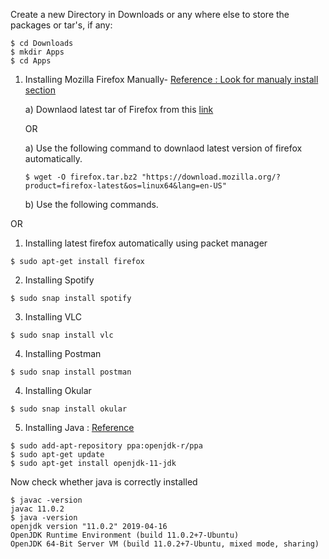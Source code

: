 Create a new Directory in Downloads or any where else to store the packages or tar's, if any: 
```shell
$ cd Downloads
$ mkdir Apps
$ cd Apps
```

1. Installing Mozilla Firefox Manually- [Reference : Look for manualy install section](https://linuxconfig.org/how-to-install-uninstall-and-update-firefox-on-ubuntu-18-04-bionic-beaver-linux)

   a) Downlaod latest tar of Firefox from this [link](https://www.mozilla.org/en-US/firefox/download/thanks/)
   
   OR

   a) Use the following command to downlaod latest version of firefox automatically.
   ```shell
   $ wget -O firefox.tar.bz2 "https://download.mozilla.org/?product=firefox-latest&os=linux64&lang=en-US"
   ```

   b) Use the following commands.

  OR

1. Installing latest firefox automatically using packet manager
```shell
$ sudo apt-get install firefox 
```

2. Installing Spotify
```shell
$ sudo snap install spotify
```

3. Installing VLC
```shell
$ sudo snap install vlc
```
4. Installing 
Postman
```shell
$ sudo snap install postman
```

4. Installing 
Okular
```shell
$ sudo snap install okular
```

5. Installing Java : [Reference](https://lift.cs.princeton.edu/java/linux/)
```shell
$ sudo add-apt-repository ppa:openjdk-r/ppa
$ sudo apt-get update
$ sudo apt-get install openjdk-11-jdk
```
  Now check whether java is correctly installed
  ```shell
  $ javac -version
  javac 11.0.2
  $ java -version
  openjdk version "11.0.2" 2019-04-16
  OpenJDK Runtime Environment (build 11.0.2+7-Ubuntu)
  OpenJDK 64-Bit Server VM (build 11.0.2+7-Ubuntu, mixed mode, sharing)
  ```